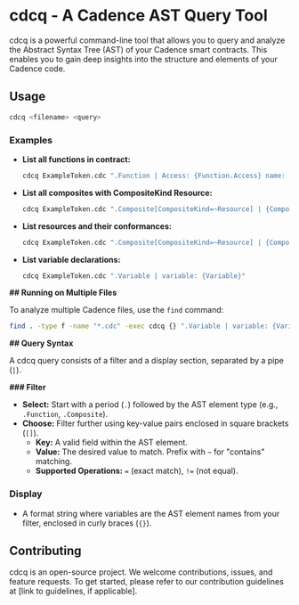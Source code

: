 # cdcq - A Cadence AST Query Tool

cdcq is a powerful command-line tool that allows you to query and analyze the Abstract Syntax Tree (AST) of your Cadence smart contracts. This enables you to gain deep insights into the structure and elements of your Cadence code.

## Usage

```bash
cdcq <filename> <query>
```

### Examples

* **List all functions in contract:**

   ```bash
   cdcq ExampleToken.cdc ".Function | Access: {Function.Access} name: {Function.Identifier}"
   ```

* **List all composites with CompositeKind Resource:**

   ```bash
   cdcq ExampleToken.cdc ".Composite[CompositeKind=~Resource] | {Composite.Identifier}"
   ```

* **List resources and their conformances:**

   ```bash
   cdcq ExampleToken.cdc ".Composite[CompositeKind=~Resource] | {Composite.Identifier} {Composite.Conformances}" 
  ```

* **List variable declarations:**

   ```bash
   cdcq ExampleToken.cdc ".Variable | variable: {Variable}"     
   ```

**## Running on Multiple Files**

To analyze multiple Cadence files, use the `find` command:

```bash
find . -type f -name "*.cdc" -exec cdcq {} ".Variable | variable: {Variable}" \;
```

**## Query Syntax**

A cdcq query consists of a filter and a display section, separated by a pipe (`|`).

**### Filter**

* **Select:** Start with a period (`.`) followed by the AST element type (e.g., `.Function`, `.Composite`).
* **Choose:** Filter further using key-value pairs enclosed in square brackets (`[]`).
    * **Key:** A valid field within the AST element.
    * **Value:** The desired value to match. Prefix with `~` for "contains" matching.
    * **Supported Operations:** `=` (exact match), `!=` (not equal).

### Display

* A format string where variables are the AST element names from your filter, enclosed in curly braces (`{}`).

## Contributing

cdcq is an open-source project. We welcome contributions, issues, and feature requests. To get started, please refer to our contribution guidelines at [link to guidelines, if applicable].

